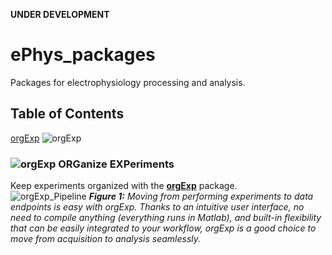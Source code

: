 **UNDER DEVELOPMENT**

# ePhys_packages #
Packages for electrophysiology processing and analysis.

## Table of Contents ##
[orgExp](https://github.com/m053m716/ePhys_packages#-organize-experiments "ORGanize EXPeriments") ![][orgExp_LogoLarge]  


### ![][orgExp_LogoSmall] ORGanize EXPeriments ###
Keep experiments organized with the [**orgExp**](https://github.com/m053m716/ePhys_packages/tree/master/%2BorgExp) package.  
![orgExp_Pipeline]
_**Figure 1:** Moving from performing experiments to data endpoints is easy with orgExp. Thanks to an intuitive user interface, no need to compile anything (everything runs in Matlab), and built-in flexibility that can be easily integrated to your workflow, orgExp is a good choice to move from acquisition to analysis seamlessly._

[orgExp_Pipeline]: https://github.com/m053m716/ePhys_packages/blob/master/%2BorgExp/img/DataPipeline_Overview.JPG "orgExp Pipeline Overview"
[orgExp_LogoSmall]: https://github.com/m053m716/ePhys_packages/blob/master/%2BorgExp/img/orgExp_LogoSmall.PNG "orgExp"
[orgExp_LogoLarge]: https://github.com/m053m716/ePhys_packages/blob/master/%2BorgExp/img/orgExp_Logo.PNG "orgExp"